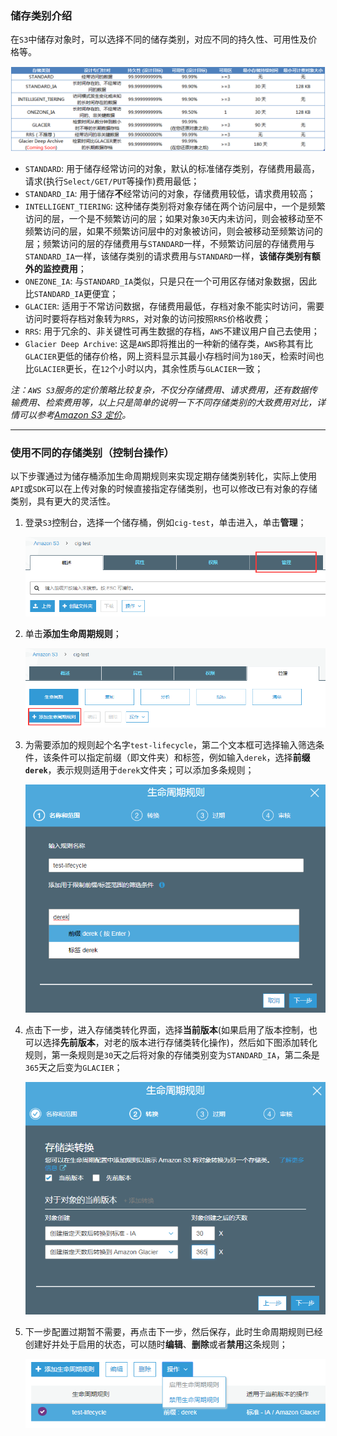 ### 储存类别介绍

在`S3`中储存对象时，可以选择不同的储存类别，对应不同的持久性、可用性及价格等。

![S3储存类别](/static/images/9/1.png)

- `STANDARD`: 用于储存经常访问的对象，默认的标准储存类别，存储费用最高，请求(执行`Select/GET/PUT`等操作)费用最低；
- `STANDARD_IA`: 用于储存**不**经常访问的对象，存储费用较低，请求费用较高；
- `INTELLIGENT_TIERING`: 这种储存类别将对象存储在两个访问层中，一个是频繁访问的层，一个是不频繁访问的层；如果对象`30`天内未访问，则会被移动至不频繁访问的层，如果不频繁访问层中的对象被访问，则会被移动至频繁访问的层；频繁访问的层的存储费用与`STANDARD`一样，不频繁访问层的存储费用与`STANDARD_IA`一样，该储存类别的请求费用与`STANDARD`一样，**该储存类别有额外的监控费用**；
- `ONEZONE_IA`: 与`STANDARD_IA`类似，只是只在一个可用区存储对象数据，因此比`STANDARD_IA`更便宜；
- `GLACIER`: 适用于不常访问数据，存储费用最低，存档对象不能实时访问，需要访问时要将存档对象转为`RRS`，对对象的访问按照`RRS`价格收费；
- `RRS`: 用于冗余的、非关键性可再生数据的存档，`AWS`不建议用户自己去使用；
- `Glacier Deep Archive`: 这是`AWS`即将推出的一种新的储存类，`AWS`称其有比`GLACIER`更低的储存价格，网上资料显示其最小存档时间为`180`天，检索时间也比`GLACIER`更长，在`12`个小时以内，其余性质与`GLACIER`一致；

*注：`AWS S3`服务的定价策略比较复杂，不仅分存储费用、请求费用，还有数据传输费用、检索费用等，以上只是简单的说明一下不同存储类别的大致费用对比，详情可以参考[Amazon S3 定价][1]。*

---

### 使用不同的存储类别（控制台操作）

以下步骤通过为储存桶添加生命周期规则来实现定期存储类别转化，实际上使用`API`或`SDK`可以在上传对象的时候直接指定存储类别，也可以修改已有对象的存储类别，具有更大的灵活性。

1. 登录`S3`控制台，选择一个储存桶，例如`cig-test`，单击进入，单击**管理**；

    ![clipboard.png](/static/images/9/2.png)

2. 单击**添加生命周期规则**；

    ![clipboard.png](/static/images/9/3.png)
    
3. 为需要添加的规则起个名字`test-lifecycle`，第二个文本框可选择输入筛选条件，该条件可以指定前缀（即文件夹）和标签，例如输入`derek`，选择**前缀`derek`**，表示规则适用于`derek`文件夹；可以添加多条规则；
    
    ![clipboard.png](/static/images/9/4.png)
  
4. 点击下一步，进入存储类转化界面，选择**当前版本**(如果启用了版本控制，也可以选择**先前版本**，对老的版本进行存储类转化操作)，然后如下图添加转化规则，第一条规则是`30`天之后将对象的存储类别变为`STANDARD_IA`，第二条是`365`天之后变为`GLACIER`；

    ![clipboard.png](/static/images/9/5.png)
  
5. 下一步配置过期暂不需要，再点击下一步，然后保存，此时生命周期规则已经创建好并处于启用的状态，可以随时**编辑**、**删除**或者**禁用**这条规则；

    ![clipboard.png](/static/images/9/6.png)


  [1]: https://amazonaws-china.com/cn/s3/pricing/